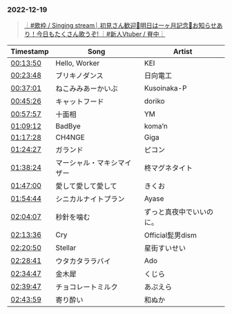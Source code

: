 ### 2022-12-19
> [┊#歌枠 / Singing stream┊ 初見さん歓迎🤍明日は一ヶ月記念🤍お知らせあり！今日もたくさん歌うぞ! ┊#新人Vtuber / 脊中┊](https://www.youtube.com/watch?v=TJZLKcZLJqQ)

| Timestamp | Song | Artist |
| --- | --- | --- |
| [00:13:50](https://www.youtube.com/watch?v=TJZLKcZLJqQ&t=830s) | Hello, Worker |  KEI |
| [00:23:48](https://www.youtube.com/watch?v=TJZLKcZLJqQ&t=1428s) | ブリキノダンス |  日向電工 |
| [00:37:01](https://www.youtube.com/watch?v=TJZLKcZLJqQ&t=2221s) | ねこみみあーかいぶ |  Kusoinaka-P  |
| [00:45:26](https://www.youtube.com/watch?v=TJZLKcZLJqQ&t=2726s) | キャットフード |  doriko |
| [00:57:57](https://www.youtube.com/watch?v=TJZLKcZLJqQ&t=3477s) | 十面相 |  YM |
| [01:09:12](https://www.youtube.com/watch?v=TJZLKcZLJqQ&t=4152s) | BadBye |  koma’n |
| [01:17:28](https://www.youtube.com/watch?v=TJZLKcZLJqQ&t=4648s) | CH4NGE |  Giga |
| [01:24:27](https://www.youtube.com/watch?v=TJZLKcZLJqQ&t=5067s) | ガランド |  ピコン |
| [01:38:24](https://www.youtube.com/watch?v=TJZLKcZLJqQ&t=5904s) | マーシャル・マキシマイザー |  柊マグネタイト |
| [01:47:00](https://www.youtube.com/watch?v=TJZLKcZLJqQ&t=6420s) | 愛して愛して愛して |  きくお |
| [01:54:44](https://www.youtube.com/watch?v=TJZLKcZLJqQ&t=6884s) | シニカルナイトプラン |  Ayase |
| [02:04:07](https://www.youtube.com/watch?v=TJZLKcZLJqQ&t=7447s) | 秒針を噛む |  ずっと真夜中でいいのに。 |
| [02:13:36](https://www.youtube.com/watch?v=TJZLKcZLJqQ&t=8016s) | Cry |  Official髭男dism |
| [02:20:50](https://www.youtube.com/watch?v=TJZLKcZLJqQ&t=8450s) | Stellar |  星街すいせい |
| [02:28:41](https://www.youtube.com/watch?v=TJZLKcZLJqQ&t=8921s) | ウタカタララバイ |  Ado |
| [02:34:47](https://www.youtube.com/watch?v=TJZLKcZLJqQ&t=9287s) | 金木犀 |  くじら |
| [02:39:47](https://www.youtube.com/watch?v=TJZLKcZLJqQ&t=9587s) | チョコレートミルク |  あぷえら |
| [02:43:59](https://www.youtube.com/watch?v=TJZLKcZLJqQ&t=9839s) | 寄り酔い |  和ぬか |
